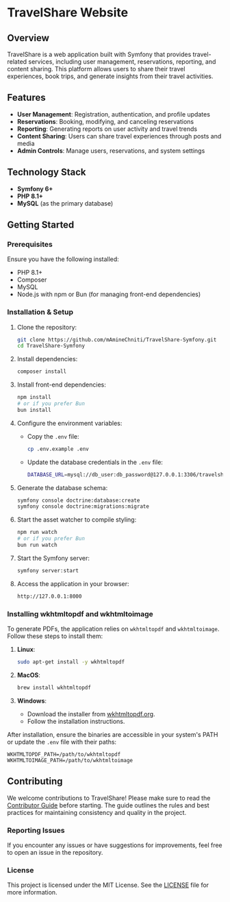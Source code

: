 # TravelShare Website

## Overview

TravelShare is a web application built with Symfony that provides travel-related services, including user management, reservations, reporting, and content sharing. This platform allows users to share their travel experiences, book trips, and generate insights from their travel activities.

## Features

- **User Management**: Registration, authentication, and profile updates
- **Reservations**: Booking, modifying, and canceling reservations
- **Reporting**: Generating reports on user activity and travel trends
- **Content Sharing**: Users can share travel experiences through posts and media
- **Admin Controls**: Manage users, reservations, and system settings

## Technology Stack

- **Symfony 6+**
- **PHP 8.1+**
- **MySQL** (as the primary database)

## Getting Started

### Prerequisites

Ensure you have the following installed:

- PHP 8.1+
- Composer
- MySQL
- Node.js with npm or Bun (for managing front-end dependencies)

### Installation & Setup

1. Clone the repository:

   ```sh
   git clone https://github.com/mAmineChniti/TravelShare-Symfony.git
   cd TravelShare-Symfony
   ```

2. Install dependencies:

   ```sh
   composer install
   ```

3. Install front-end dependencies:

   ```sh
   npm install
   # or if you prefer Bun
   bun install
   ```

4. Configure the environment variables:
   - Copy the `.env` file:

     ```sh
     cp .env.example .env
     ```

   - Update the database credentials in the `.env` file:

     ```sh
     DATABASE_URL=mysql://db_user:db_password@127.0.0.1:3306/travelshare
     ```

5. Generate the database schema:

   ```sh
   symfony console doctrine:database:create
   symfony console doctrine:migrations:migrate
   ```

6. Start the asset watcher to compile styling:

   ```sh
   npm run watch
   # or if you prefer Bun
   bun run watch
   ```

7. Start the Symfony server:

   ```sh
   symfony server:start
   ```

8. Access the application in your browser:

   ```sh
   http://127.0.0.1:8000
   ```

### Installing wkhtmltopdf and wkhtmltoimage

To generate PDFs, the application relies on `wkhtmltopdf` and `wkhtmltoimage`. Follow these steps to install them:

1. **Linux**:

   ```sh
   sudo apt-get install -y wkhtmltopdf
   ```

2. **MacOS**:

   ```sh
   brew install wkhtmltopdf
   ```

3. **Windows**:
   - Download the installer from [wkhtmltopdf.org](https://wkhtmltopdf.org/).
   - Follow the installation instructions.

After installation, ensure the binaries are accessible in your system's PATH or update the `.env` file with their paths:

```env
WKHTMLTOPDF_PATH=/path/to/wkhtmltopdf
WKHTMLTOIMAGE_PATH=/path/to/wkhtmltoimage
```

## Contributing

We welcome contributions to TravelShare! Please make sure to read the [Contributor Guide](CONTRIBUTING.md) before starting. The guide outlines the rules and best practices for maintaining consistency and quality in the project.

### Reporting Issues

If you encounter any issues or have suggestions for improvements, feel free to open an issue in the repository.

### License

This project is licensed under the MIT License. See the [LICENSE](LICENSE) file for more information.
